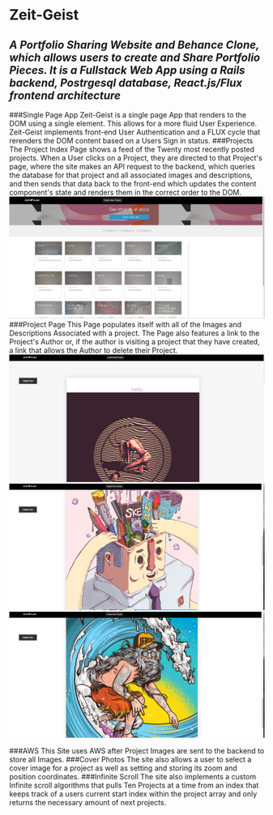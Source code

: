# Zeit-Geist #

## *A Portfolio Sharing Website and Behance Clone, which allows users to create and Share Portfolio Pieces. It is a Fullstack Web App using a Rails backend, Postrgesql database, React.js/Flux frontend architecture*
###Single Page App
Zeit-Geist is a single page App that renders to the DOM using a single element. This allows for a more fluid User Experience. Zeit-Geist implements front-end User Authentication and a FLUX cycle that rerenders the DOM content based on a Users Sign in status.
###Projects
The Project Index Page shows a feed of the Twenty most recently posted projects. When a User clicks on a Project, they are directed to that Project's page, where the site makes an API request to the backend, which queries the database for that project and all associated images and descriptions, and then sends that data back to the front-end which updates the content component's state and renders them in the correct order to the DOM.
<br>
![index](docs/index.png)
###Project Page
This Page populates itself with all of the Images and Descriptions Associated with a project. The Page also features a link to the Project's Author or, if the author is visiting a project that they have created, a link that allows the Author to delete their Project.
<br>
![Project Page](docs/project_page1.png)
![Project Page](docs/project_page2.png)
![Project Page](docs/project_page3.png)


###AWS
This Site uses AWS after Project Images are sent to the backend to store all Images.
###Cover Photos
The site also allows a user to select a cover image for a project as well as setting and storing its zoom and position coordinates.
###Infinite Scroll
The site also implements a custom Infinite scroll algorithms that pulls Ten Projects at a time from an index that keeps track of a users current start index within the project array and only returns the necessary amount of next projects.
